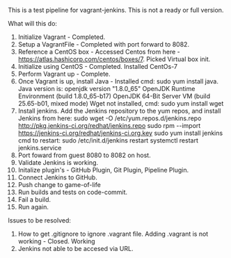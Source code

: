 This is a test pipeline for vagrant-jenkins. This is not a ready or full version.

What will this do:

1. Initialize Vagrant - Completed. 
2. Setup a VagrantFile - Completed with port forward to 8082. 
3. Reference a CentOS box - 
    Accessed Centos from here - https://atlas.hashicorp.com/centos/boxes/7. 
    Picked Virtual box init. 
4. Initialize using CentOS - Completed. Installed CentOs-7
5. Perform Vagrant up - Complete. 
6. Once Vagrant is up, install Java - Installed
    cmd: sudo yum install java. Java version is:
    openjdk version "1.8.0_65"
    OpenJDK Runtime Environment (build 1.8.0_65-b17)
    OpenJDK 64-Bit Server VM (build 25.65-b01, mixed mode)
    Wget not installed, cmd: sudo yum install wget
7. Install jenkins. 
    Add the Jenkins repository to the yum repos, and install Jenkins from here:
    sudo wget -O /etc/yum.repos.d/jenkins.repo http://pkg.jenkins-ci.org/redhat/jenkins.repo
    sudo rpm --import https://jenkins-ci.org/redhat/jenkins-ci.org.key
    sudo yum install jenkins
    cmd to restart:
    sudo /etc/init.d/jenkins restart
    systemctl restart jenkins.service
8. Port foward from guest 8080 to 8082 on host. 
9. Validate Jenkins is working. 
10. Initalize plugin's - GitHub Plugin, Git Plugin, Pipeline Plugin. 
11. Connect Jenkins to GitHub. 
12. Push change to game-of-life
13. Run builds and tests on code-commit. 
14. Fail a build. 
15. Run again. 

Issues to be resolved:
1. How to get .gitignore to ignore .vagrant file. Adding .vagrant is not working - Closed. Working
2. Jenkins not able to be accesed via URL. 
